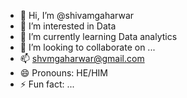 - 👋 Hi, I’m @shivamgaharwar
- 👀 I’m interested in Data
- 🌱 I’m currently learning Data analytics
- 💞️ I’m looking to collaborate on ...
- 📫 shvmgaharwar@gmail.com
- 😄 Pronouns: HE/HIM
- ⚡ Fun fact: ...

<!---
shivamgaharwar/shivamgaharwar is a ✨ special ✨ repository because its `README.md` (this file) appears on your GitHub profile.
You can click the Preview link to take a look at your changes.
--->
